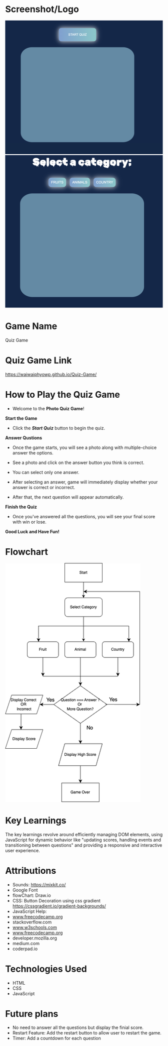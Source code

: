 # Screenshot/Logo
![alt text](photo/start.png)
![alt text](photo/category.png)

# Game Name

Quiz Game 

# Quiz Game Link

https://waiwaiphyowp.github.io/Quiz-Game/

# How to Play the Quiz Game 

- Welcome to the **Photo Quiz Game**! 

**Start the Game**
- Click the ***Start Quiz*** button to begin the quiz. 

**Answer Qustions** 
- Once the game starts, you will see a photo along with multiple-choice answer the options.

- See a photo and click on the answer button you think is correct.
- You can select only one answer. 

- After selecting an answer, game will immediately display whether your answer is correct or incorrect. 

- After that, the next question will appear automatically. 

**Finish the Quiz**
- Once you've answered all the questions, you will see your final score with win or lose. 

**Good Luck and Have Fun!** 

# Flowchart 

![alt text](photo/flowchart.png)

# Key Learnings 

The key learnings revolve around efficiently managing DOM elements, using JavaScript for dynamic behavior like "updating scores, handling events and transitioning between questions" and providing a responsive and interactive user experience. 

# Attributions 

- Sounds: https://mixkit.co/ 
- Google Font 
- flowChart: Draw.io 
- CSS: Button Decoration using css gradient
https://cssgradient.io/gradient-backgrounds/
- JavaScript Help: 
 - www.freecodecamp.org
 - stackoverflow.com
 - www.w3schools.com
 - www.freecodecamp.org
 - developer.mozilla.org
 - medium.com
 - coderpad.io

# Technologies Used 
- HTML 
- CSS 
- JavaScript

# Future plans 

- No need to answer all the questions but display the finial score. 
- Restart Feature: Add the restart button to allow user to restart the game. 
- Timer: Add a countdown for each question 

